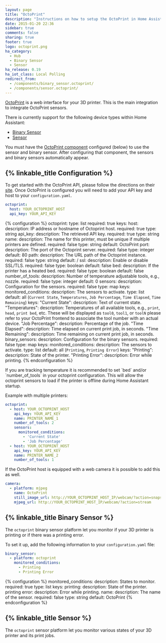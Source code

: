 ```yaml
---
layout: page
title: "OctoPrint"
description: "Instructions on how to setup the OctoPrint in Home Assistant."
date: 2015-01-20 22:36
sidebar: true
comments: false
sharing: true
footer: true
logo: octoprint.png
ha_category:
  - Hub
  - Binary Sensor
  - Sensor
ha_release: 0.19
ha_iot_class: Local Polling
redirect_from:
  - /components/binary_sensor.octoprint/
  - /components/sensor.octoprint/
---
```


[OctoPrint](http://octoprint.org/) is a web interface for your 3D printer. This is the main integration to integrate OctoPrint sensors.

There is currently support for the following device types within Home Assistant:

- [Binary Sensor](#binary-sensor)
- [Sensor](#sensor)

<p class='note'>
You must have the <a href="#configuration">OctoPrint component</a> configured (below) to use the sensor and binary sensor. After configuring that component, the sensors and binary sensors automatically appear.
</p>

## {% linkable_title Configuration %}

To get started with the OctoPrint API, please follow the directions on their [site](http://docs.octoprint.org/en/master/api/general.html). Once OctoPrint is configured you will need to add your API key and host to your `configuration.yaml`.

```yaml
octoprint:
  host: YOUR_OCTOPRINT_HOST
  api_key: YOUR_API_KEY
```

{% configuration %}
octoprint:
  type: list
  required: true
  keys:
    host:
      description: IP address or hostname of Octoprint host.
      required: true
      type: string
    api_key:
      description: The retrieved API key.
      required: true
      type: string
    name:
      description: The name for this printer, must be unique if multiple printers are defined.
      required: false
      type: string
      default: OctoPrint
    port:
      description: The port of the Octoprint server.
      required: false
      type: integer
      default: 80
    path:
      description: The URL path of the Octoprint instance.
      required: false
      type: string
      default: /
    ssl:
      description: Enable or disable SSL/TLS.
      required: false
      type: boolean
      default: false
    bed:
      description: If the printer has a heated bed.
      required: false
      type: boolean
      default: false
    number_of_tools:
      description: Number of temperature adjustable tools, e.g., nozzle.
      required: false
      type: integer
      default: 0
    sensors:
      description: Configuration for the sensors.
      required: false
      type: map
      keys:
        monitored_conditions:
          description: The sensors to activate.
          type: list
          default: all (`Current State`, `Temperatures`, `Job Percentage`, `Time Elapsed`, `Time Remaining`)
          keys:
            "Current State":
              description: Text of current state.
            "Temperatures":
              description: Temperatures of all available tools, e.g., `print`, `head`, `print bed`, etc. These will be displayed as `tool0`, `tool1`, or `toolN` please refer to your OctoPrint frontend to associate the tool number with an actual device.
            "Job Percentage":
              description: Percentage of the job.
            "Time Elapsed":
              description: Time elapsed on current print job, in seconds.
            "Time Remaining":
              description: Time remaining on current print job, in seconds.
    binary_sensors:
      description: Configuration for the binary sensors.
      required: false
      type: map
      keys:
        monitored_conditions:
          description: The sensors to activate.
          type: list
          default: all (`Printing`, `Printing Error`)
          keys:
            "Printing":
              description: State of the printer.
            "Printing Error":
              description: Error while printing.
{% endconfiguration %}

<p class='note'>
If you are tracking temperature it is recommended to set `bed` and/or `number_of_tools` in your octoprint configuration. This will allow the octoprint sensors to load if the printer is offline during Home Assistant startup.
</p>

Example with multiple printers:

```yaml
octoprint:
  - host: YOUR_OCTOPRINT_HOST
    api_key: YOUR_API_KEY
    name: PRINTER_NAME_1
    number_of_tools: 2
    sensors:
      monitored_conditions:
        - 'Current State'
        - 'Job Percentage'
  - host: YOUR_OCTOPRINT_HOST
    api_key: YOUR_API_KEY
    name: PRINTER_NAME_2
    number_of_tools: 1
```

If the OctoPrint host is equipped with a web camera it is possible to add this as well.

```yaml
camera:
  - platform: mjpeg
    name: OctoPrint
    still_image_url: http://YOUR_OCTOPRINT_HOST_IP/webcam/?action=snapshot
    mjpeg_url: http://YOUR_OCTOPRINT_HOST_IP/webcam/?action=stream
```

## {% linkable_title Binary Sensor %}

The `octoprint` binary sensor platform let you monitor if your 3D printer is printing or if there was a printing error.

To set it up, add the following information to your `configuration.yaml` file:

```yaml
binary_sensor:
  - platform: octoprint
    monitored_conditions:
      - Printing
      - Printing Error
```

{% configuration %}
monitored_conditions:
  description: States to monitor.
  required: true
  type: list
  keys:
    printing:
      description: State of the printer.
    printing error:
      description: Error while printing.
name:
  description: The name of the sensor.
  required: false
  type: string
  default: OctoPrint
{% endconfiguration %}

## {% linkable_title Sensor %}

The `octoprint` sensor platform let you monitor various states of your 3D printer and its print jobs.
